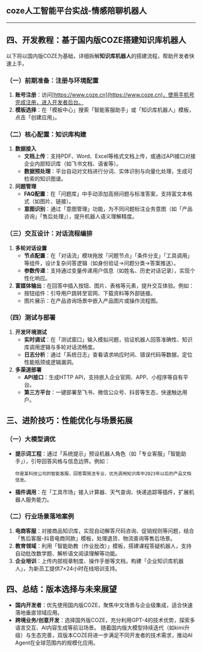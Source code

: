 ## coze人工智能平台实战-情感陪聊机器人
---

## 四、开发教程：基于国内版COZE搭建知识库机器人
以下将以国内版COZE为基础，详细拆解**知识库机器人**的搭建流程，帮助开发者快速上手。

### （一）前期准备：注册与环境配置
1. **账号注册**：访问[https://www.coze.cn](https://www.coze.cn)，使用手机号完成注册，进入开发者后台。
2. **模板选择**：在「模板中心」搜索「智能客服助手」或「知识库机器人」模板，点击「创建应用」。
<p></p>

### （二）核心配置：知识库构建
1. **数据接入**
    - **文档上传**：支持PDF、Word、Excel等格式文档上传，或通过API接口对接企业内部知识库（如飞书文档、语雀等）。
    - **数据预处理**：平台自动对文档进行分词、实体识别与向量化处理，生成可检索的知识图谱。
2. **问题管理**
    - **FAQ配置**：在「问题库」中手动添加高频问题与标准答案，支持富文本格式（如图片、链接）。
    - **意图识别**：通过「意图管理」功能，为不同问题标注业务意图（如「产品咨询」「售后处理」），提升机器人语义理解精度。
<p></p>

### （三）交互设计：对话流程编排
1. **多轮对话设置**
    - **节点配置**：在「对话流」模块拖放「问题节点」「条件分支」「工具调用」等组件，设计复杂问答逻辑（如身份验证→问题分类→答案推送）。
    - **参数传递**：支持通过变量传递用户信息（如姓名、历史对话记录），实现个性化响应。
2. **富媒体输出**：在回答中插入按钮、图片、表格等元素，提升交互体验。例如：
    - 按钮组件：引导用户跳转至官网、下载资料等外部链接。
    - 图片展示：在产品咨询场景中嵌入产品图片或操作流程图。
<p></p>

### （四）测试与部署
1. **开发环境测试**
    - **实时调试**：在「测试窗口」输入模拟问题，验证机器人回答准确性、知识库调用逻辑与多轮对话流畅度。
    - **日志分析**：通过「系统日志」查看请求响应时间、错误代码等数据，定位性能瓶颈或逻辑漏洞。
2. **多渠道部署**
    - **API接口**：生成HTTP API，支持嵌入企业官网、APP、小程序等自有平台。
    - **第三方平台**：一键部署至飞书、微信公众号、抖音等生态，快速触达用户。




## 三、进阶技巧：性能优化与场景拓展
### （一）大模型调优
- **提示词工程**：通过「系统提示」预设机器人角色（如「专业客服」「智能助手」），引导回答风格与信息边界。例如：
  ```plaintext
  你是某科技公司的智能客服，回答需简洁专业，优先调用知识库中2023年以后的产品文档信息。
  ```
- **插件调用**：在「工具市场」接入计算器、天气查询、快递追踪等插件，扩展机器人服务能力。
<p></p>

### （二）行业场景落地案例
1. **电商客服**：对接商品知识库，实现自动解答尺码咨询、促销规则等问题，结合「售后客服-抖音电商同款」模板，处理退货、物流查询等售后场景。
2. **教育领域**：利用「智能助教（作业批改）」模板，搭建课程答疑机器人，支持自动批改数学题、解析语文阅读理解等功能。
3. **企业培训**：上传内部规章制度、操作手册等文档，构建「企业知识库机器人」，为新员工提供7×24小时在线培训支持。
<p></p>

## 四、总结：版本选择与未来展望
- **国内开发者**：优先使用国内版COZE，聚焦中文场景与企业级集成，适合快速落地垂直领域应用。
- **跨境业务/创意开发**：选择国外版COZE，充分利用GPT-4的技术优势，探索多语言交互、AI内容生成等前沿场景。
随着国内版大模型持续迭代（如kimi升级）与生态完善，双版本COZE将进一步满足不同开发者的技术需求，推动AI Agent在全球范围内的规模化应用。



